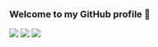 ### Welcome to my GitHub profile 👋

<!--
**DevanshSampat/DevanshSampat** is a ✨ _special_ ✨ repository because its `README.md` (this file) appears on your GitHub profile.

Here are some ideas to get you started:

- 🔭 I’m currently working on ...
- 🌱 I’m currently learning ...
- 👯 I’m looking to collaborate on ...
- 🤔 I’m looking for help with ...
- 💬 Ask me about ...
- 📫 How to reach me: ...
- 😄 Pronouns: ...
- ⚡ Fun fact: ...
-->
<img src="https://camo.githubusercontent.com/6c36211429975605507c8ce03f1622eff9b40e85ca9b40fcf116ce70a6d511aa/68747470733a2f2f6769746875622d726561646d652d73746174732e76657263656c2e6170702f6170693f757365726e616d653d446576616e736853616d70617426636f756e745f707269766174653d747275652673686f775f69636f6e733d74727565267468656d653d67727576626f7826696e636c7564655f616c6c5f636f6d6d6974733d74727565?username=anuraghazra&repo=github-readme-stats" />
<img src="https://github-readme-stats.vercel.app/api/top-langs/?username=DevanshSampat&layout=compact&theme=gruvbox"/>
<img src="https://komarev.com/ghpvc/?username=DevanshSampat"/>
